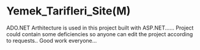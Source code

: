 # Yemek_Tarifleri_Site(M)
ADO.NET Arthitecture is used in this project built with ASP.NET......
Project could contain some deficiencies so anyone can edit the project according to requests..
Good work everyone...
